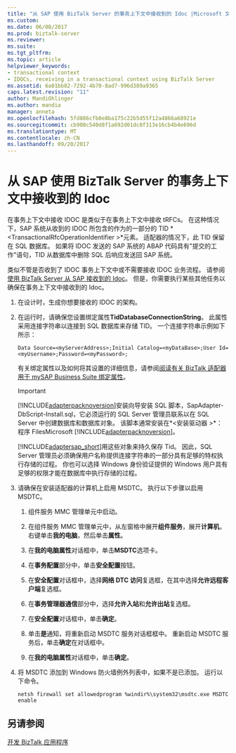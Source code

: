 ```yaml
---
title: "从 SAP 使用 BizTalk Server 的事务上下文中接收到的 Idoc |Microsoft 文档"
ms.custom: 
ms.date: 06/08/2017
ms.prod: biztalk-server
ms.reviewer: 
ms.suite: 
ms.tgt_pltfrm: 
ms.topic: article
helpviewer_keywords:
- transactional context
- IDOCs, receiving in a transactional context using BizTalk Server
ms.assetid: 6a01bb82-7292-4b70-8ad7-996d389a9365
caps.latest.revision: "11"
author: MandiOhlinger
ms.author: mandia
manager: anneta
ms.openlocfilehash: 5fd886cfb0e8ba175c22b5d55f12a4866a68921e
ms.sourcegitcommit: cb908c540d8f1a692d01dc8f313e16cb4b4e696d
ms.translationtype: MT
ms.contentlocale: zh-CN
ms.lasthandoff: 09/20/2017
---
```

# <a name="receive-idocs-from-sap-in-a-transactional-context-using-biztalk-server"></a>从 SAP 使用 BizTalk Server 的事务上下文中接收到的 Idoc
在事务上下文中接收 IDOC 是类似于在事务上下文中接收 tRFCs。 在这种情况下，SAP 系统从收到的 IDOC 所包含的作为的一部分的 TID  *\<TransactionalRfcOperationIdentifier >*元素。 适配器的情况下，此 TID 保留在 SQL 数据库。 如果将 IDOC 发送的 SAP 系统的 ABAP 代码具有"提交的工作"语句，TID 从数据库中删除 SQL 后响应发送回 SAP 系统。  
  
 类似不管是否收到了 IDOC 事务上下文中或不需要接收 IDOC 业务流程。 请参阅[使用 BizTalk Server 从 SAP 接收到的 Idoc](../../adapters-and-accelerators/adapter-sap/receive-idocs-from-sap-using-biztalk-server.md)。 但是，你需要执行某些其他任务以确保在事务上下文中接收到的 Idoc。  
  
1.  在设计时，生成你想要接收的 IDOC 的架构。  
  
2.  在运行时，请确保您设置绑定属性**TidDatabaseConnectionString**。 此属性采用连接字符串以连接到 SQL 数据库来存储 TID。 一个连接字符串示例如下所示：  
  
    ```  
    Data Source=<myServerAddress>;Initial Catalog=<myDataBase>;User Id=<myUsername>;Password=<myPassword>;  
    ```  
  
     有关绑定属性以及如何将其设置的详细信息，请参阅[阅读有关 BizTalk 适配器用于 mySAP Business Suite 绑定属性](../../adapters-and-accelerators/adapter-sap/read-about-biztalk-adapter-for-mysap-business-suite-binding-properties.md)。  
  
    > [!IMPORTANT]
    >  [!INCLUDE[adapterpacknoversion](../../includes/adapterpacknoversion-md.md)]安装向导安装 SQL 脚本，SapAdapter-DbScript-Install.sql，它必须运行的 SQL Server 管理员联系以在 SQL Server 中创建数据库和数据库对象。 该脚本通常安装在*\<安装驱动器 >*： 程序 FilesMicrosoft [!INCLUDE[adapterpacknoversion](../../includes/adapterpacknoversion-md.md)]。  
    >   
    >  [!INCLUDE[adaptersap_short](../../includes/adaptersap-short-md.md)]用这些对象来持久保存 Tid。 因此，SQL Server 管理员必须确保用户名称提供连接字符串的一部分具有足够的特权执行存储的过程。 你也可以选择 Windows 身份验证提供的 Windows 用户具有足够的权限才能在数据库中执行存储的过程。  
  
3.  请确保在安装适配器的计算机上启用 MSDTC。 执行以下步骤以启用 MSDTC。  
  
    1.  组件服务 MMC 管理单元中启动。  
  
    2.  在组件服务 MMC 管理单元中，从左窗格中展开**组件服务**，展开**计算机**，右键单击**我的电脑**，然后单击**属性**。  
  
    3.  在**我的电脑属性**对话框中，单击**MSDTC**选项卡。  
  
    4.  在**事务配置**部分中，单击**安全配置**按钮。  
  
    5.  在**安全配置**对话框中，选择**网络 DTC 访问**复选框，在其中选择**允许远程客户端**复选框。  
  
    6.  在**事务管理器通信**部分中，选择**允许入站**和**允许出站**复选框。  
  
    7.  在**安全配置**对话框中，单击**确定**。  
  
    8.  单击**是**通知，将重新启动 MSDTC 服务对话框框中。 重新启动 MSDTC 服务后，单击**确定**在对话框中。  
  
    9. 在**我的电脑属性**对话框中，单击**确定**。  
  
4.  将 MSDTC 添加到 Windows 防火墙例外列表中，如果不是已添加。 运行以下命令。  
  
    ```  
    netsh firewall set allowedprogram %windir%\system32\msdtc.exe MSDTC enable  
    ```  
  
## <a name="see-also"></a>另请参阅  
[开发 BizTalk 应用程序](../../adapters-and-accelerators/adapter-sap/develop-biztalk-applications-using-the-sap-adapter.md)